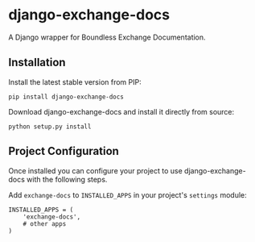 django-exchange-docs
====================

A Django wrapper for Boundless Exchange Documentation.

Installation
------------
Install the latest stable version from PIP:

```pip install django-exchange-docs```

Download django-exchange-docs and install it directly from source:

```python setup.py install```

Project Configuration
---------------------

Once installed you can configure your project to use
django-exchange-docs with the following steps.

Add ``exchange-docs`` to ``INSTALLED_APPS`` in your project's
``settings`` module:

    INSTALLED_APPS = (
        'exchange-docs',
        # other apps
    )
